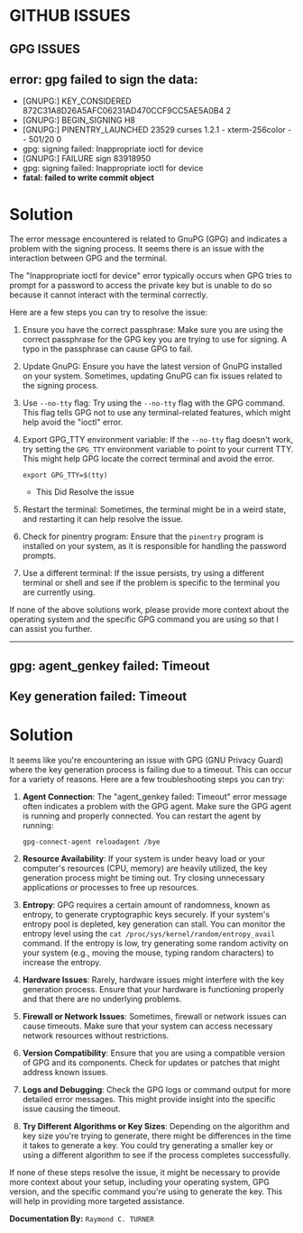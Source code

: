 # GITHUB ISSUES

## GPG ISSUES
## error: gpg failed to sign the data:
* [GNUPG:] KEY_CONSIDERED 872C31A8D26A5AFC06231AD470CCF9CC5AE5A0B4 2
* [GNUPG:] BEGIN_SIGNING H8
* [GNUPG:] PINENTRY_LAUNCHED 23529 curses 1.2.1 - xterm-256color - - 501/20 0
* gpg: signing failed: Inappropriate ioctl for device
* [GNUPG:] FAILURE sign 83918950
* gpg: signing failed: Inappropriate ioctl for device
* **fatal: failed to write commit object**


# Solution
The error message encountered is related to GnuPG (GPG) and indicates a problem with the signing process. It seems there is an issue with the interaction between GPG and the terminal.

The "Inappropriate ioctl for device" error typically occurs when GPG tries to prompt for a password to access the private key but is unable to do so because it cannot interact with the terminal correctly.

Here are a few steps you can try to resolve the issue:

1. Ensure you have the correct passphrase: Make sure you are using the correct passphrase for the GPG key you are trying to use for signing. A typo in the passphrase can cause GPG to fail.

2. Update GnuPG: Ensure you have the latest version of GnuPG installed on your system. Sometimes, updating GnuPG can fix issues related to the signing process.

3. Use `--no-tty` flag: Try using the `--no-tty` flag with the GPG command. This flag tells GPG not to use any terminal-related features, which might help avoid the "ioctl" error.

4. Export GPG_TTY environment variable: If the `--no-tty` flag doesn't work, try setting the `GPG_TTY` environment variable to point to your current TTY. This might help GPG locate the correct terminal and avoid the error.

   ```
   export GPG_TTY=$(tty)
   ```
   * This Did Resolve the issue

5. Restart the terminal: Sometimes, the terminal might be in a weird state, and restarting it can help resolve the issue.

6. Check for pinentry program: Ensure that the `pinentry` program is installed on your system, as it is responsible for handling the password prompts.

7. Use a different terminal: If the issue persists, try using a different terminal or shell and see if the problem is specific to the terminal you are currently using.

If none of the above solutions work, please provide more context about the operating system and the specific GPG command you are using so that I can assist you further.

---

## gpg: agent_genkey failed: Timeout
## Key generation failed: Timeout


# Solution

It seems like you're encountering an issue with GPG (GNU Privacy Guard) where the key generation process is failing due to a timeout. This can occur for a variety of reasons. Here are a few troubleshooting steps you can try:

1. **Agent Connection**: The "agent_genkey failed: Timeout" error message often indicates a problem with the GPG agent. Make sure the GPG agent is running and properly connected. You can restart the agent by running:

   ```
   gpg-connect-agent reloadagent /bye
   ```

2. **Resource Availability**: If your system is under heavy load or your computer's resources (CPU, memory) are heavily utilized, the key generation process might be timing out. Try closing unnecessary applications or processes to free up resources.

3. **Entropy**: GPG requires a certain amount of randomness, known as entropy, to generate cryptographic keys securely. If your system's entropy pool is depleted, key generation can stall. You can monitor the entropy level using the `cat /proc/sys/kernel/random/entropy_avail` command. If the entropy is low, try generating some random activity on your system (e.g., moving the mouse, typing random characters) to increase the entropy.

4. **Hardware Issues**: Rarely, hardware issues might interfere with the key generation process. Ensure that your hardware is functioning properly and that there are no underlying problems.

5. **Firewall or Network Issues**: Sometimes, firewall or network issues can cause timeouts. Make sure that your system can access necessary network resources without restrictions.

6. **Version Compatibility**: Ensure that you are using a compatible version of GPG and its components. Check for updates or patches that might address known issues.

7. **Logs and Debugging**: Check the GPG logs or command output for more detailed error messages. This might provide insight into the specific issue causing the timeout.

8. **Try Different Algorithms or Key Sizes**: Depending on the algorithm and key size you're trying to generate, there might be differences in the time it takes to generate a key. You could try generating a smaller key or using a different algorithm to see if the process completes successfully.

If none of these steps resolve the issue, it might be necessary to provide more context about your setup, including your operating system, GPG version, and the specific command you're using to generate the key. This will help in providing more targeted assistance.



**Documentation By:** `Raymond C. TURNER`